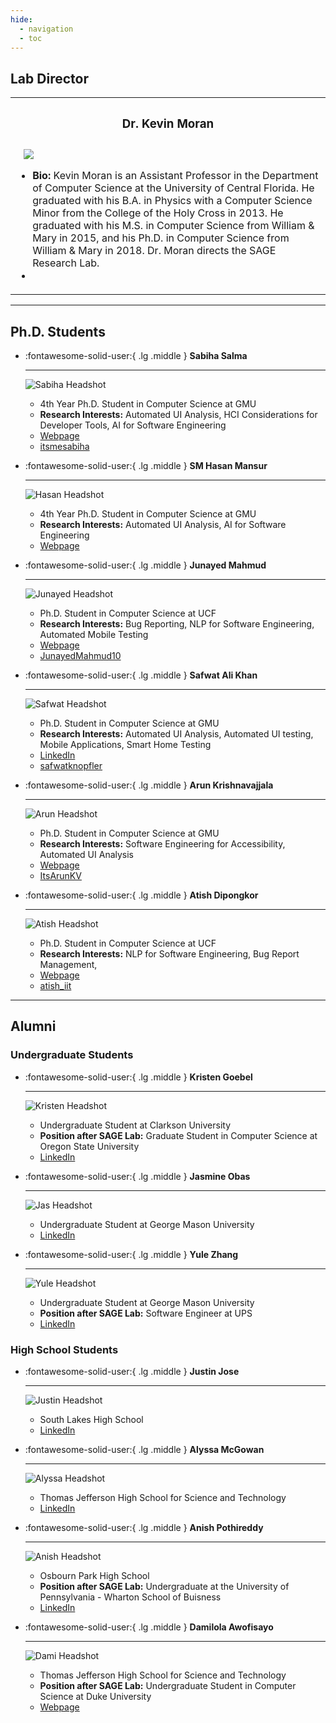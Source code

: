 ```yaml
---
hide:
  - navigation 
  - toc        
---
```


<script src="//code.iconify.design/1/1.0.6/iconify.min.js"></script>


## Lab Director

<table width="600px">
	<tr>
		<th width="50%"> <h3>Dr. Kevin Moran</h3> </th>
	</tr>
	<tr>
		<td width="600px">
			&nbsp;&nbsp; <img style="vertical-align:middle" src="../images/kevin.png">
			<ul>
				<li><b>Bio:</b> Kevin Moran is an Assistant Professor in the Department of Computer Science at the University of Central Florida.  He graduated with his B.A. in Physics with a Computer Science Minor from the College of the Holy Cross in 2013. He graduated with his M.S. in Computer Science from William & Mary in 2015, and his Ph.D. in Computer Science from William & Mary in 2018. Dr. Moran directs the SAGE Research Lab.</li>
  				<li><a href="https://www.kpmoran.com"><span class="iconify" data-align="bottom" data-width="26" data-height="26" data-icon="bx:bxs-home" data-inline="false"></span></a>&nbsp;&nbsp;
  				<a href="https://twitter.com/kevpmo"><span class="iconify" data-align="bottom" data-width="26" data-height="26" data-icon="akar-icons:twitter-fill" data-inline="false"></span></a>&nbsp;&nbsp;
  				<a href="https://scholar.google.com/citations?user=CllWHUcAAAAJ&hl=en&gmla=AJsN-F78UepV0Z898WH2A0mfcnlI9zEgUSCK0ayjTjMDF7dgPL3vThX8UaBv6rYew576mmMsSow7N_8ZCVXG_vRZ3HHAoiU3Nt8MMFjR7yt78D4zLQK8GjKyO93tYocfbX54VSTN9Kac"><span class="iconify" data-align="bottom" data-width="26" data-height="26" data-icon="simple-icons:googlescholar" data-inline="false"></span></a>&nbsp;&nbsp;
  				<a href="https://gitlab.com/kpmoran"><span class="iconify" data-align="bottom" data-width="26" data-height="26" data-icon="cib:gitlab" data-inline="false"></span></a>&nbsp;&nbsp;
  				<a href="https://github.com/kpmoran"><span class="iconify" data-align="bottom" data-width="24" data-height="24" data-icon="ant-design:github-filled" data-inline="false"></span></a></li>
  			<ul>
		</td>
	</tr>
</table>

-------------------

## Ph.D. Students

<div class="grid cards" markdown>

-   :fontawesome-solid-user:{ .lg .middle } __Sabiha Salma__

    ---
    
	![Sabiha Headshot](../images/sabiha.png)
	
    *  4th Year Ph.D. Student in Computer Science at GMU
    *  **Research Interests:** Automated UI Analysis, HCI Considerations for Developer Tools, AI for Software Engineering
    *  <span class="iconify" data-align="bottom" data-width="11" data-height="11" data-icon="el:home-alt" data-inline="false"></span> <a href="https://sabiha-salma.github.io/">Webpage</a>
    *  <span class="iconify" data-align="bottom" data-width="12" data-height="12" data-icon="logos:twitter" data-inline="false"></span> <a href="https://twitter.com/itsmesabiha">itsmesabiha</a>

-   :fontawesome-solid-user:{ .lg .middle } __SM Hasan Mansur__

    ---
    
	![Hasan Headshot](../images/hasan.png)
	
    *  4th Year Ph.D. Student in Computer Science at GMU
    *  **Research Interests:** Automated UI Analysis, AI for Software Engineering
    *  <span class="iconify" data-align="bottom" data-width="11" data-height="11" data-icon="el:home-alt" data-inline="false"></span> <a href="https://smhasanmansur.netlify.app">Webpage</a>

-   :fontawesome-solid-user:{ .lg .middle } __Junayed Mahmud__

    ---
    
	![Junayed Headshot](../images/junayed.png)
	
    *  Ph.D. Student in Computer Science at UCF
    *  **Research Interests:** Bug Reporting, NLP for Software Engineering, Automated Mobile Testing
    *  <span class="iconify" data-align="bottom" data-width="11" data-height="11" data-icon="el:home-alt" data-inline="false"></span> <a href="https://mason.gmu.edu/~jmahmud/">Webpage</a>
    *  <span class="iconify" data-align="bottom" data-width="12" data-height="12" data-icon="logos:twitter" data-inline="false"></span> <a href="https://twitter.com/JunayedMahmud10">JunayedMahmud10</a>

-   :fontawesome-solid-user:{ .lg .middle } __Safwat Ali Khan__

    ---
    
	![Safwat Headshot](../images/safwat.png)
	
    *  Ph.D. Student in Computer Science at GMU
    *  **Research Interests:** Automated UI Analysis, Automated UI testing, Mobile Applications, Smart Home Testing
    *  <span class="iconify" data-align="bottom" data-width="11" data-height="11" data-icon="el:home-alt" data-inline="false"></span> <a href="https://www.linkedin.com/in/safwat-ali-khan">LinkedIn</a>
    *  <span class="iconify" data-align="bottom" data-width="12" data-height="12" data-icon="logos:twitter" data-inline="false"></span> <a href="https://twitter.com/safwatknopfler">safwatknopfler</a>

-   :fontawesome-solid-user:{ .lg .middle } __Arun Krishnavajjala__

    ---
    
	![Arun Headshot](../images/arun.png)
	
    *  Ph.D. Student in Computer Science at GMU
    *  **Research Interests:** Software Engineering for Accessibility, Automated UI Analysis
    *  <span class="iconify" data-align="bottom" data-width="11" data-height="11" data-icon="el:home-alt" data-inline="false"></span> <a href="http://arunkv.com/">Webpage</a>
    *  <span class="iconify" data-align="bottom" data-width="12" data-height="12" data-icon="logos:twitter" data-inline="false"></span> <a href="https://twitter.com/ItsArunKV">ItsArunKV</a>

-   :fontawesome-solid-user:{ .lg .middle } __Atish Dipongkor__

    ---
    
	![Atish Headshot](../images/atish.png)
	
    *  Ph.D. Student in Computer Science at UCF
    *  **Research Interests:** NLP for Software Engineering, Bug Report Management,
    *  <span class="iconify" data-align="bottom" data-width="11" data-height="11" data-icon="el:home-alt" data-inline="false"></span> <a href="https://www.akdipongkor.com">Webpage</a>
    *  <span class="iconify" data-align="bottom" data-width="12" data-height="12" data-icon="logos:twitter" data-inline="false"></span> <a href="https://twitter.com/atish_iit">atish_iit</a>

</div>

<!------------------------>

<!---## Undergraduate Students-->


<!---## High School Students--->

-------------------
## Alumni

### Undergraduate Students

<div class="grid cards" markdown>

-   :fontawesome-solid-user:{ .lg .middle } __Kristen Goebel__

    ---
    
	![Kristen Headshot](../images/kristen.png)
	
    *  Undergraduate Student at Clarkson University
    *  **Position after SAGE Lab:** Graduate Student in Computer Science at Oregon State University
    *  <span class="iconify" data-align="bottom" data-width="11" data-height="11" data-icon="el:home-alt" data-inline="false"></span> <a href="http://linkedin.com/in/kgoeb">LinkedIn</a>

-   :fontawesome-solid-user:{ .lg .middle } __Jasmine Obas__

    ---
    
	![Jas Headshot](../images/jas.png)
	
    *  Undergraduate Student at George Mason University
    *  <span class="iconify" data-align="bottom" data-width="11" data-height="11" data-icon="el:home-alt" data-inline="false"></span> <a href="https://www.linkedin.com/in/jasmine-obas-burdette/">LinkedIn</a>

-   :fontawesome-solid-user:{ .lg .middle } __Yule Zhang__

    ---
    
	![Yule Headshot](../images/yule.png)
	
    *  Undergraduate Student at George Mason University
    *  **Position after SAGE Lab:** Software Engineer at UPS
    *  <span class="iconify" data-align="bottom" data-width="11" data-height="11" data-icon="el:home-alt" data-inline="false"></span> <a href="https://www.linkedin.com/in/yule-zhang-2870631b3/?original_referer=">LinkedIn</a>


</div>

### High School Students

<div class="grid cards" markdown>

-   :fontawesome-solid-user:{ .lg .middle } __Justin Jose__

    ---
    
    ![Justin Headshot](./images/man.png)
    
    *  South Lakes High School
    *  <span class="iconify" data-align="bottom" data-width="11" data-height="11" data-icon="el:home-alt" data-inline="false"></span> <a href="https://www.linkedin.com/in/jasmine-obas-burdette/">LinkedIn</a>


-   :fontawesome-solid-user:{ .lg .middle } __Alyssa McGowan__

    ---
    
    ![Alyssa Headshot](./images/woman.png)
    
    *  Thomas Jefferson High School for Science and Technology
    *  <span class="iconify" data-align="bottom" data-width="11" data-height="11" data-icon="el:home-alt" data-inline="false"></span> <a href="https://www.linkedin.com/in/jasmine-obas-burdette/">LinkedIn</a>

-   :fontawesome-solid-user:{ .lg .middle } __Anish Pothireddy__

    ---
    
	![Anish Headshot](./images/anish.png)
	
    *  Osbourn Park High School
    *  **Position after SAGE Lab:** Undergraduate at the University of Pennsylvania - Wharton School of Buisness
    *  <span class="iconify" data-align="bottom" data-width="11" data-height="11" data-icon="el:home-alt" data-inline="false"></span> <a href="https://www.linkedin.com/in/anish-c-pothireddy/">LinkedIn</a>

-   :fontawesome-solid-user:{ .lg .middle } __Damilola Awofisayo__

    ---
    
	![Dami Headshot](../images/dami.png)
	
    *  Thomas Jefferson High School for Science and Technology
    *  **Position after SAGE Lab:** Undergraduate Student in Computer Science at Duke University
    *  <span class="iconify" data-align="bottom" data-width="11" data-height="11" data-icon="el:home-alt" data-inline="false"></span> <a href="https://damilolaawofisayo.me">Webpage</a>
   
</div>